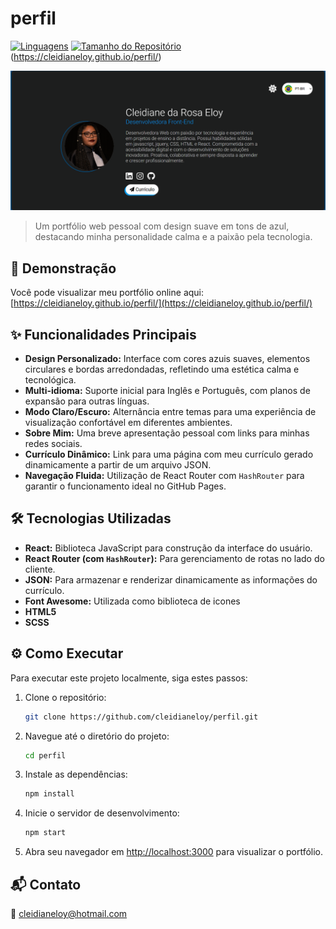 # perfil

[![Linguagens](https://img.shields.io/github/languages/count/cleidianeloy/perfil)](https://github.com/cleidianeloy/perfil)
[![Tamanho do Repositório](https://img.shields.io/github/repo-size/cleidianeloy/perfil)](https://github.com/cleidianeloy/perfil)
(https://cleidianeloy.github.io/perfil/) <p align="center">
  <img src="./public/preview.PNG" alt="Preview">
</p>

> Um portfólio web pessoal com design suave em tons de azul, destacando minha personalidade calma e a paixão pela tecnologia.

## 🚀 Demonstração

Você pode visualizar meu portfólio online aqui: [https://cleidianeloy.github.io/perfil/](https://cleidianeloy.github.io/perfil/)

## ✨ Funcionalidades Principais

* **Design Personalizado:** Interface com cores azuis suaves, elementos circulares e bordas arredondadas, refletindo uma estética calma e tecnológica.
* **Multi-idioma:** Suporte inicial para Inglês e Português, com planos de expansão para outras línguas.
* **Modo Claro/Escuro:** Alternância entre temas para uma experiência de visualização confortável em diferentes ambientes.
* **Sobre Mim:** Uma breve apresentação pessoal com links para minhas redes sociais.
* **Currículo Dinâmico:** Link para uma página com meu currículo gerado dinamicamente a partir de um arquivo JSON.
* **Navegação Fluida:** Utilização de React Router com `HashRouter` para garantir o funcionamento ideal no GitHub Pages.

## 🛠️ Tecnologias Utilizadas

* **React:** Biblioteca JavaScript para construção da interface do usuário.
* **React Router (com `HashRouter`):** Para gerenciamento de rotas no lado do cliente.
* **JSON:** Para armazenar e renderizar dinamicamente as informações do currículo.
* **Font Awesome:** Utilizada como biblioteca de icones
* **HTML5**
* **SCSS**


## ⚙️ Como Executar

Para executar este projeto localmente, siga estes passos:

1.  Clone o repositório:
    ```bash
    git clone https://github.com/cleidianeloy/perfil.git
    ```
2.  Navegue até o diretório do projeto:
    ```bash
    cd perfil
    ```
3.  Instale as dependências:
    ```bash
    npm install 
    ```
4.  Inicie o servidor de desenvolvimento:
    ```bash
    npm start  
    ```
5.  Abra seu navegador em [http://localhost:3000](http://localhost:3000) para visualizar o portfólio.

## 📬 Contato
📧 [cleidianeloy@hotmail.com](mailto:cleidianeloy@hotmail.com)
